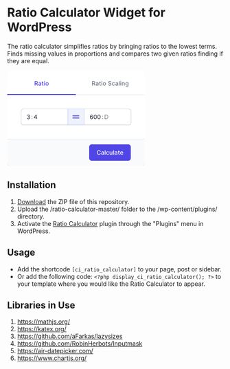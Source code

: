 # Ratio Calculator Widget for WordPress

The ratio calculator simplifies ratios by bringing ratios to the lowest terms. Finds missing values in proportions and compares two given ratios finding if they are equal.

![Ratio Calculator Input Form](/assets/images/screenshot-1.png "Ratio Calculator Input Form")

## Installation

1. [Download](https://github.com/pub-calculator-io/ratio-calculator/archive/refs/heads/master.zip) the ZIP file of this repository.
2. Upload the /ratio-calculator-master/ folder to the /wp-content/plugins/ directory.
3. Activate the [Ratio Calculator](https://www.calculator.io/ratio-calculator/ "Ratio Calculator Homepage") plugin through the "Plugins" menu in WordPress.

## Usage
* Add the shortcode `[ci_ratio_calculator]` to your page, post or sidebar.
* Or add the following code: `<?php display_ci_ratio_calculator(); ?>` to your template where you would like the Ratio Calculator to appear.

## Libraries in Use
1. https://mathjs.org/
2. https://katex.org/
3. https://github.com/aFarkas/lazysizes
4. https://github.com/RobinHerbots/Inputmask
5. https://air-datepicker.com/
6. https://www.chartjs.org/
